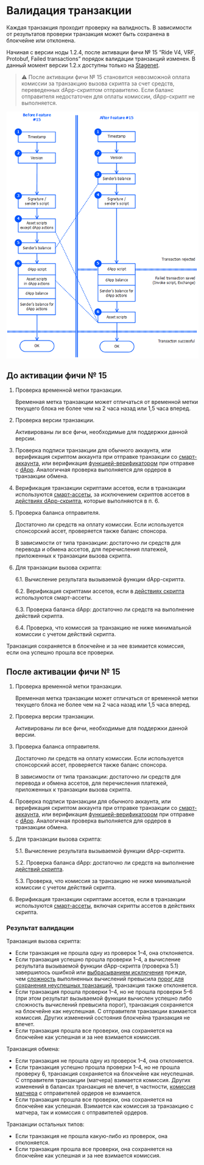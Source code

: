 # Валидация транзакции

Каждая транзакция проходит проверку на валидность. В зависимости от результатов проверки транзакция может быть сохранена в блокчейне или отклонена.

Начиная с версии ноды 1.2.4, после активации фичи №&nbsp;15 “Ride V4, VRF, Protobuf, Failed transactions” порядок валидации транзакций изменен. В данный момент версии 1.2.x доступны только на [Stagenet](/ru/blockchain/blockchain-network/).

> :warning: После активации фичи №&nbsp;15 становится невозможной оплата комиссии за транзакцию вызова скрипта за счет средств, переведенных dApp-скриптом отправителю. Если баланс отправителя недостаточен для оплаты комиссии, dApp-скрипт не выполняется.

![](./_assets/tx-validaton.png)

## До активации фичи № 15

1. Проверка временной метки транзакции.

   Временная метка транзакции может отличаться от временной метки текущего блока не более чем на 2 часа назад или 1,5 часа вперед.

2. Проверка версии транзакции.

   Активированы ли все фичи, необходимые для поддержки данной версии.

3. Проверка подписи транзакции для обычного аккаунта, или верификация скриптом аккаунта при отправке транзакции со [смарт-аккаунта](/ru/blockchain/account/smart-account), или верификация [функцией-верификатором](/ru/ride/functions/verifier-function) при отправке с [dApp](/ru/blockchain/account/dapp). Аналогичная проверка выполняется для ордеров в транзакции обмена.

4. Верификация транзакции скриптами ассетов, если в транзакции используются [смарт-ассеты](/ru/blockchain/token/smart-asset), за исключением скриптов ассетов в [действиях dApp-скрипта](/ru/ride/structures/script-actions/), которые выполняются в&nbsp;п.&nbsp;6.
5. Проверка баланса отправителя.

   Достаточно ли средств на оплату комиссии. Если используется спонсорский ассет, проверяется также баланс спонсора.

   В зависимости от типа транзакции: достаточно ли средств для перевода и обмена ассетов, для перечисления платежей, приложенных к транзакции вызова скрипта.

6. Для транзакции вызова скрипта:

   6.1. Вычисление результата вызываемой функции dApp-скрипта.

   6.2. Верификация скриптами ассетов, если в [действиях скрипта](/ru/ride/structures/script-actions/) используются смарт-ассеты.

   6.3. Проверка баланса dApp: достаточно ли средств на выполнение действий скрипта.

   6.4. Проверка, что комиссия за транзакцию не ниже минимальной комиссии с учетом действий скрипта.

Транзакция сохраняется в блокчейне и за нее взимается комиссия, если она успешно прошла все проверки.

## После активации фичи № 15

1. Проверка временной метки транзакции.

   Временная метка транзакции может отличаться от временной метки текущего блока не более чем на 2 часа назад или 1,5 часа вперед.

2. Проверка версии транзакции.

   Активированы ли все фичи, необходимые для поддержки данной версии.

3. Проверка баланса отправителя.

   Достаточно ли средств на оплату комиссии. Если используется спонсорский ассет, проверяется также баланс спонсора.

   В зависимости от типа транзакции: достаточно ли средств для перевода и обмена ассетов, для перечисления платежей, приложенных к транзакции вызова скрипта.

4. Проверка подписи транзакции для обычного аккаунта, или верификация скриптом аккаунта при отправке транзакции со [смарт-аккаунта](/ru/blockchain/account/smart-account), или верификация [функцией-верификатором](/ru/ride/functions/verifier-function) при отправке с [dApp](/ru/blockchain/account/dapp). Аналогичная проверка выполняется для ордеров в транзакции обмена.
5. Для транзакции вызова скрипта:

   5.1. Вычисление результата вызываемой функции dApp-скрипта.

   5.2. Проверка баланса dApp: достаточно ли средств на выполнение [действий скрипта](/ru/ride/structures/script-actions/).

   5.3. Проверка, что комиссия за транзакцию не ниже минимальной комиссии с учетом действий скрипта.

6. Верификация транзакции скриптами ассетов, если в транзакции используются [смарт-ассеты](/ru/blockchain/token/smart-asset), включая скрипты ассетов в действиях скрипта.

### Результат валидации

Транзакция вызова скрипта:
* Если транзакция не прошла одну из проверок 1–4, она отклоняется.
* Если транзакция успешно прошла проверки 1–4, а вычисление результата вызываемой функции dApp-скрипта (проверка 5.1) завершилось ошибкой или [выбрасыванием исключения](/ru/ride/exceptions) прежде, чем [сложность](/ru/ride/base-concepts/complexity) выполненных вычислений превысила [порог для сохранения неуспешных транзакций](/ru/ride/limits/), транзакция также отклоняется.
* Если транзакция прошла проверки 1–4, но не прошла проверки 5–6 (при этом результат вызываемой функции вычислен успешно либо сложность вычислений превысила порог), транзакция сохраняется на блокчейне как неуспешная. С отправителя транзакции взимается комиссия. Других изменений состояния блокчейна транзакция не влечет.
* Если транзакция прошла все проверки, она сохраняется на блокчейне как успешная и за нее взимается комиссия.

Транзакция обмена:
* Если транзакция не прошла одну из проверок 1–4, она отклоняется.
* Если транзакция успешно прошла проверки 1–4, но не прошла проверку 6, транзакция сохраняется на блокчейне как неуспешная. С отправителя транзакции (матчера) взимается комиссия. Других изменений в балансах транзакция не влечет, в частности, [комиссия матчера](https://docs.waves.exchange/ru/waves-matcher/matcher-fee) с отправителей ордеров не взимается.
* Если транзакция прошла все проверки, она сохраняется на блокчейне как успешная. Взимается как комиссия за транзакцию с матчера, так и комиссия с отправителей ордеров.

Транзакции остальных типов:
* Если транзакция не прошла какую-либо из проверок, она отклоняется.
* Если транзакция прошла все проверки, она сохраняется на блокчейне как успешная и за нее взимается комиссия.
